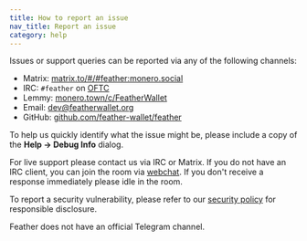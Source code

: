 ```yaml
---
title: How to report an issue
nav_title: Report an issue
category: help
---
```


Issues or support queries can be reported via any of the following channels:

- Matrix: [matrix.to/#/#feather:monero.social](https://matrix.to/#/#feather:monero.social)
- IRC: `#feather` on [OFTC](https://www.oftc.net/)
- Lemmy: [monero.town/c/FeatherWallet](https://monero.town/c/FeatherWallet)
- Email: [dev@featherwallet.org](mailto:dev@featherwallet.org)
- GitHub: [github.com/feather-wallet/feather](https://github.com/feather-wallet/feather)

To help us quickly identify what the issue might be, please include a copy of the **Help → Debug Info** dialog.

For live support please contact us via IRC or Matrix. If you do not have an IRC client, you can join the room via [webchat](https://webchat.oftc.net/?randomnick=1&channels=feather). If you don't receive a response immediately please idle in the room.

To report a security vulnerability, please refer to our [security policy](https://github.com/feather-wallet/feather/blob/master/SECURITY.md) for responsible disclosure.

Feather does not have an official Telegram channel.
